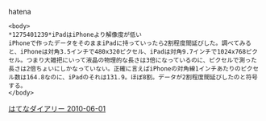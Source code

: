 
hatena

```
<body>
*1275401239*iPadはiPhoneより解像度が低い
iPhoneで作ったデータをそのままiPadに持っていったら2割程度間延びした。調べてみると、iPhoneは対角3.5インチで480x320ピクセル、iPadは対角9.7インチで1024x768ピクセル。つまり大雑把にいって液晶の物理的な長さは3倍になっているのに、ピクセルで測った長さは2倍ちょいにしかなっていない。正確に言えばiPhoneの対角線1インチあたりのピクセル数は164.8なのに、iPadのそれは131.9。ほぼ8割。データが2割程度間延びしたのと符号する。
</body>
```


[はてなダイアリー 2010-06-01](https://nishiohirokazu.hatenadiary.org/archive/2010/06/01)